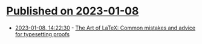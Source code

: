 # [Published on 2023-01-08](index.md)

* [2023-01-08, 14:22:30](https://news.ycombinator.com/item?id=34299304) - [The Art of LaTeX: Common mistakes and advice for typesetting proofs](https://fanpu.io/blog/2023/latex-tips/)
